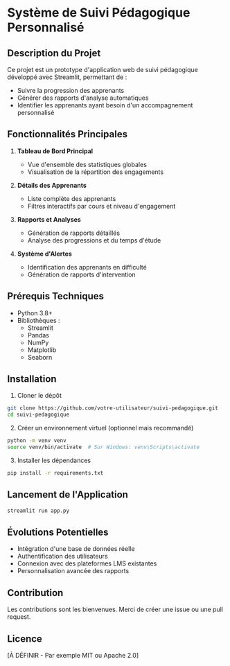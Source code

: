 # Système de Suivi Pédagogique Personnalisé

## Description du Projet

Ce projet est un prototype d'application web de suivi pédagogique développé avec Streamlit, permettant de :
- Suivre la progression des apprenants
- Générer des rapports d'analyse automatiques
- Identifier les apprenants ayant besoin d'un accompagnement personnalisé

## Fonctionnalités Principales

1. **Tableau de Bord Principal**
   - Vue d'ensemble des statistiques globales
   - Visualisation de la répartition des engagements

2. **Détails des Apprenants**
   - Liste complète des apprenants
   - Filtres interactifs par cours et niveau d'engagement

3. **Rapports et Analyses**
   - Génération de rapports détaillés
   - Analyse des progressions et du temps d'étude

4. **Système d'Alertes**
   - Identification des apprenants en difficulté
   - Génération de rapports d'intervention

## Prérequis Techniques

- Python 3.8+
- Bibliothèques :
  - Streamlit
  - Pandas
  - NumPy
  - Matplotlib
  - Seaborn

## Installation

1. Cloner le dépôt
```bash
git clone https://github.com/votre-utilisateur/suivi-pedagogique.git
cd suivi-pedagogique
```

2. Créer un environnement virtuel (optionnel mais recommandé)
```bash
python -m venv venv
source venv/bin/activate  # Sur Windows: venv\Scripts\activate
```

3. Installer les dépendances
```bash
pip install -r requirements.txt
```

## Lancement de l'Application

```bash
streamlit run app.py
```

## Évolutions Potentielles

- Intégration d'une base de données réelle
- Authentification des utilisateurs
- Connexion avec des plateformes LMS existantes
- Personnalisation avancée des rapports

## Contribution

Les contributions sont les bienvenues. Merci de créer une issue ou une pull request.

## Licence

[À DÉFINIR - Par exemple MIT ou Apache 2.0]
```
